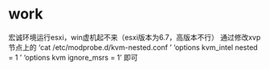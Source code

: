 # work
宏诚环境运行esxi，win虚机起不来（esxi版本为6.7，高版本不行）
通过修改xvp节点上的
‘cat /etc/modprobe.d/kvm-nested.conf ’
‘options kvm_intel nested = 1 ’
‘options kvm ignore_msrs = 1’
即可
